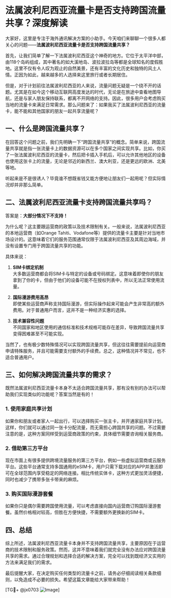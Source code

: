 # 法属波利尼西亚流量卡是否支持跨国流量共享？深度解读

大家好，这里是专注于海外通讯解决方案的小助手。今天咱们来聊聊一个很多人都关心的问题——**法属波利尼西亚流量卡是否支持跨国流量共享？**

首先，让我们简单了解一下法属波利尼西亚这个神奇的地方。它位于太平洋中部，由118个岛屿组成，其中著名的如大溪地岛、波拉波拉岛等都是全球知名的度假胜地。这里不仅有令人叹为观止的自然美景，还有丰富的文化历史和独特的风土人情。正因为如此，越来越多的人选择来这里旅行或者长期居住。

但是，对于计划前往法属波利尼西亚的人来说，流量问题无疑是一个绕不开的话题。尤其是在如今这个移动互联网高度发达的时代，无论是在旅途中查看地图导航，还是与家人朋友保持联系，都离不开网络的支持。因此，很多用户会考虑购买当地的流量卡来满足日常需求。那么问题来了：如果我买了法属波利尼西亚的流量卡，能不能和其他国家的朋友一起共享流量呢？

## 一、什么是跨国流量共享？

在回答这个问题之前，我们先明确一下“跨国流量共享”的概念。简单来说，跨国流量共享就是指一张流量卡上的数据资源可以在多个国家之间实现共享。比如，你买了一张法属波利尼西亚的流量卡，然后把卡插入手机后，可以允许其他地区的设备也使用这张卡上的流量，无论是邻近的新西兰、澳大利亚，还是更远的欧洲、北美等地。

听起来是不是很诱人？毕竟谁不想既省钱又能方便地让朋友们一起用呢？但实际情况却并非那么简单。

## 二、法属波利尼西亚流量卡支持跨国流量共享吗？

答案是：**大部分情况下不支持！**

为什么呢？这主要跟运营商的政策以及技术限制有关。一般来说，法属波利尼西亚的本地运营商（如Orange Tahiti、Vodafone等）提供的流量卡主要是针对当地市场设计的。这意味着它们的服务范围通常仅限于法属波利尼西亚及其周边海域，并没有设置专门用于跨国流量共享的功能。

具体来说：

1. **SIM卡绑定机制**  
   大多数运营商都会将SIM卡与特定的设备或号码绑定。这意味着即使你的朋友拿到了你的卡，但由于他们的设备可能不在授权列表中，所以无法正常使用流量。

2. **国际漫游费用高昂**  
   即使某些运营商声称支持国际漫游，但实际操作起来可能会产生非常高的额外费用。对于普通用户而言，这并不是一种经济实惠的选择。

3. **技术兼容性问题**  
   不同国家和地区使用的通信标准和技术规格可能存在差异，导致跨国流量共享变得困难甚至不可能实现。

当然了，也有极少数特殊情况可以实现跨国流量共享，但这往往需要提前向运营商申请特殊服务，并且可能需要支付额外的手续费。总之，这种情况并不常见，也不适合普通用户。

## 三、如何解决跨国流量共享的需求？

既然法属波利尼西亚流量卡本身不太适合跨国流量共享，那有没有别的办法可以帮助我们实现类似的功能呢？答案当然是有的！

### 1. 使用家庭共享计划
如果你和朋友或者家人一起出行，可以选择购买一张主卡，并开通家庭共享计划。这样，你们就可以通过同一张卡分配流量，而无需担心跨国共享的问题。不过需要注意的是，这种方案同样受到运营商政策的约束，具体细节需要咨询相关服务商。

### 2. 借助第三方平台
现在市面上有很多提供跨境流量服务的第三方平台，例如一些虚拟运营商或云服务平台。这些平台通常支持多国通用的eSIM卡，用户只需下载对应的APP并激活即可在全球范围内享受稳定的网络连接。相比传统实体卡，这种方式更加灵活便捷，同时也减少了携带多张卡带来的麻烦。

### 3. 购买国际漫游套餐
如果你只是偶尔需要跨国使用流量，可以考虑直接向国内运营商订购国际漫游套餐。虽然价格相对较高，但胜在方便快捷，不需要额外更换新的SIM卡。

## 四、总结

综上所述，法属波利尼西亚流量卡本身并不支持跨国流量共享，主要原因在于运营商的技术限制和服务政策。然而，这并不意味着我们就完全没有办法应对跨国流量共享的需求。通过合理规划和选择合适的解决方案，完全可以找到既经济又实用的方法来满足我们的需求。

最后提醒大家，在决定购买任何类型的流量卡之前，请务必仔细阅读相关条款细则，以免造成不必要的损失。希望这篇文章能给大家带来帮助！

[TG💪+ @jx0703 ![Image](https://github.com/user-attachments/assets/dbca1d08-cadb-493c-b0ec-ad6f7a83f270)]